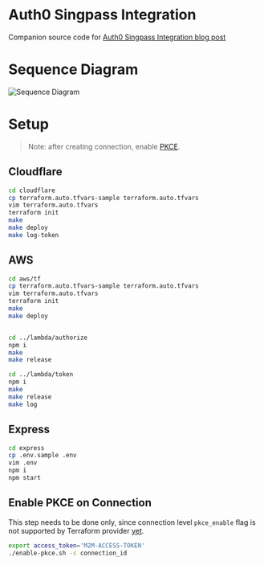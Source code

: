 # Auth0 Singpass Integration
Companion source code for [Auth0 Singpass Integration blog post](https://auth0.com/blog/auth0-integration-with-singpass)


# Sequence Diagram
![Sequence Diagram](https://www.websequencediagrams.com/files/render?link=c6XmaXV8DBb97kQEb34fO3jDqJ2ZpVwIdm0hCdfbKwA0kYuCvIhCqjRemxTaerGa)


# Setup
> Note: after creating connection, enable [PKCE](#EnablePKCEonConnection). 

## Cloudflare
```bash
cd cloudflare
cp terraform.auto.tfvars-sample terraform.auto.tfvars
vim terraform.auto.tfvars
terraform init
make
make deploy
make log-token
```

## AWS
```bash
cd aws/tf
cp terraform.auto.tfvars-sample terraform.auto.tfvars
vim terraform.auto.tfvars
terraform init
make
make deploy


cd ../lambda/authorize
npm i
make 
make release

cd ../lambda/token
npm i
make 
make release
make log
```

## Express
```bash
cd express
cp .env.sample .env
vim .env
npm i
npm start
```

## Enable PKCE on Connection
This step needs to be done only, since connection level `pkce_enable` flag is not supported by 
Terraform provider [yet](https://github.com/alexkappa/terraform-provider-auth0/issues/460).

```bash
export access_token='M2M-ACCESS-TOKEN'
./enable-pkce.sh -c connection_id
```

